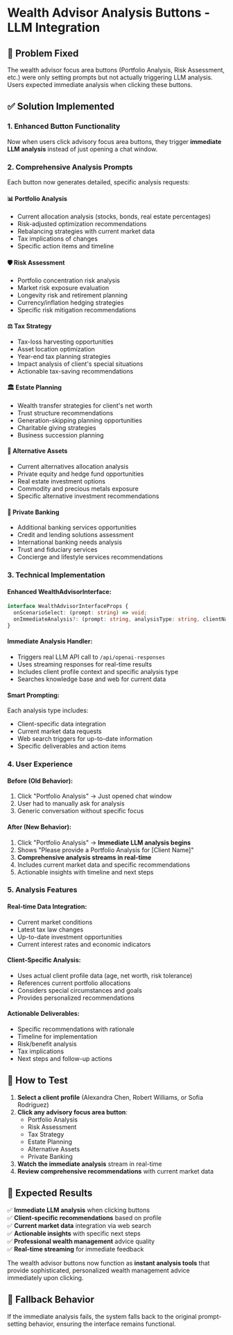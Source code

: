 # Wealth Advisor Analysis Buttons - LLM Integration

## 🎯 **Problem Fixed**
The wealth advisor focus area buttons (Portfolio Analysis, Risk Assessment, etc.) were only setting prompts but not actually triggering LLM analysis. Users expected immediate analysis when clicking these buttons.

## ✅ **Solution Implemented**

### **1. Enhanced Button Functionality**
Now when users click advisory focus area buttons, they trigger **immediate LLM analysis** instead of just opening a chat window.

### **2. Comprehensive Analysis Prompts**
Each button now generates detailed, specific analysis requests:

#### **📊 Portfolio Analysis**
- Current allocation analysis (stocks, bonds, real estate percentages)
- Risk-adjusted optimization recommendations  
- Rebalancing strategies with current market data
- Tax implications of changes
- Specific action items and timeline

#### **🛡️ Risk Assessment**
- Portfolio concentration risk analysis
- Market risk exposure evaluation
- Longevity risk and retirement planning
- Currency/inflation hedging strategies
- Specific risk mitigation recommendations

#### **⚖️ Tax Strategy**
- Tax-loss harvesting opportunities
- Asset location optimization
- Year-end tax planning strategies
- Impact analysis of client's special situations
- Actionable tax-saving recommendations

#### **🏛️ Estate Planning**
- Wealth transfer strategies for client's net worth
- Trust structure recommendations
- Generation-skipping planning opportunities
- Charitable giving strategies
- Business succession planning

#### **💎 Alternative Assets**
- Current alternatives allocation analysis
- Private equity and hedge fund opportunities
- Real estate investment options
- Commodity and precious metals exposure
- Specific alternative investment recommendations

#### **🤝 Private Banking**
- Additional banking services opportunities
- Credit and lending solutions assessment
- International banking needs analysis
- Trust and fiduciary services
- Concierge and lifestyle services recommendations

### **3. Technical Implementation**

#### **Enhanced WealthAdvisorInterface:**
```typescript
interface WealthAdvisorInterfaceProps {
  onScenarioSelect: (prompt: string) => void;
  onImmediateAnalysis?: (prompt: string, analysisType: string, clientName: string) => void;
}
```

#### **Immediate Analysis Handler:**
- Triggers real LLM API call to `/api/openai-responses`
- Uses streaming responses for real-time results
- Includes client profile context and specific analysis type
- Searches knowledge base and web for current data

#### **Smart Prompting:**
Each analysis type includes:
- Client-specific data integration
- Current market data requests
- Web search triggers for up-to-date information
- Specific deliverables and action items

### **4. User Experience**

#### **Before (Old Behavior):**
1. Click "Portfolio Analysis" → Just opened chat window
2. User had to manually ask for analysis
3. Generic conversation without specific focus

#### **After (New Behavior):**
1. Click "Portfolio Analysis" → **Immediate LLM analysis begins**
2. Shows "Please provide a Portfolio Analysis for [Client Name]"
3. **Comprehensive analysis streams in real-time**
4. Includes current market data and specific recommendations
5. Actionable insights with timeline and next steps

### **5. Analysis Features**

#### **Real-time Data Integration:**
- Current market conditions
- Latest tax law changes
- Up-to-date investment opportunities
- Current interest rates and economic indicators

#### **Client-Specific Analysis:**
- Uses actual client profile data (age, net worth, risk tolerance)
- References current portfolio allocations
- Considers special circumstances and goals
- Provides personalized recommendations

#### **Actionable Deliverables:**
- Specific recommendations with rationale
- Timeline for implementation
- Risk/benefit analysis
- Tax implications
- Next steps and follow-up actions

## 🧪 **How to Test**

1. **Select a client profile** (Alexandra Chen, Robert Williams, or Sofia Rodriguez)
2. **Click any advisory focus area button**:
   - Portfolio Analysis
   - Risk Assessment  
   - Tax Strategy
   - Estate Planning
   - Alternative Assets
   - Private Banking
3. **Watch the immediate analysis** stream in real-time
4. **Review comprehensive recommendations** with current market data

## 🎯 **Expected Results**

✅ **Immediate LLM analysis** when clicking buttons  
✅ **Client-specific recommendations** based on profile  
✅ **Current market data** integration via web search  
✅ **Actionable insights** with specific next steps  
✅ **Professional wealth management** advice quality  
✅ **Real-time streaming** for immediate feedback  

The wealth advisor buttons now function as **instant analysis tools** that provide sophisticated, personalized wealth management advice immediately upon clicking.

## 🔄 **Fallback Behavior**
If the immediate analysis fails, the system falls back to the original prompt-setting behavior, ensuring the interface remains functional.
